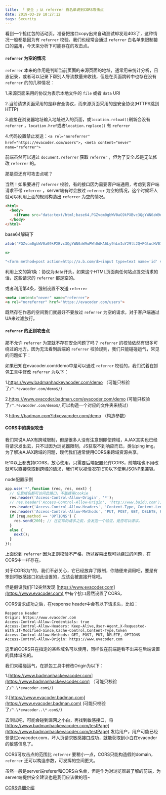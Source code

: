 ```yaml
---
title: 「 安全 」从 referrer 白名单说到CORS攻击点
date: 2019-03-19 18:27:12
tags: Security
---
```

看到一个抢红包的活动页，准备把接口copy出来自动测试却发现403了，这种情况一般都是因为有 `referrer` 校验。我们也经常会通过 `referrer` 白名单来限制接口的盗用，今天来分析下可能存在的攻击点。

<!-- more -->
####  `referrer` 为空的情况

 `referrer` 本来的作用是判断当前页面的来源页面的地址，通常用来统计分析，日志记录，或者可以记录下帮别人导流数量来收钱，但是在页面跳转中也存在没有  `referrer`  的的几种情况：

1.来源页面采用的协议为表示本地文件的 `file` 或者 `data` URI

2.当前请求页面采用的是非安全协议，而来源页面采用的是安全协议\(HTTPS跳到HTTP\)

3.直接在浏览器地址输入地址进入的页面，或`location.reload()`刷新会没有 `referrer` ，`location.href`或者`location.replace()` 有 `referrer` 

4.代码设置禁止发送：`<a rel="noreferrer" href="https://evacoder.com/users">`，`<meta content="never" name="referrer">`

前端虽然可以通过 `document.referrer` 获取 `referrer` ，但为了安全JS是无法修改 `referrer` 的。

那是否还有可攻击点呢？

当然！如果要进行 `referrer` 校验，有的接口因为需要客户端通用，考虑到客户端请求不带 `referrer` ，server端有时会放过 `referrer` 为空的情况，这个时候坏人就可以利用上面的规则构造出 `referrer` 为空的情况。

```html
<html>
  <body>
    <iframe src="data:text/html;base64,PGZvcm0gbWV0aG9kPXBvc3QgYWN0aW9uPWh0dHA6Ly9hLmIuY29tL2Q+PGlucHV0IHR5cGU9dGV4dCBuYW1lPSdpZCcgdmFsdWU9JzEyMycvPjwvZm9ybT48c2NyaXB0PmRvY3VtZW50LmZvcm1zWzBdLnN1Ym1pdCgpOzwvc2NyaXB0Pg==">
  </body>
</html>
```

base64解码下

```js
atob('PGZvcm0gbWV0aG9kPXBvc3QgYWN0aW9uPWh0dHA6Ly9hLmIuY29tL2Q+PGlucHV0IHR5cGU9dGV4dCBuYW1lPSdpZCcgdmFsdWU9JzEyMycvPjwvZm9ybT48c2NyaXB0PmRvY3VtZW50LmZvcm1zWzBdLnN1Ym1pdCgpOzwvc2NyaXB0Pg==')

=>

"<form method=post action=http://a.b.com/d><input type=text name='id' value='123'/></form><script>document.forms[0].submit();</script>"
```

利用上文的第1条：协议为data开头，如果这个HTML页面向任何站点提交请求的话，这些请求的 `referrer` 都是空的。

或者利用第4条，强制设置不发送  `referrer` 

```html
<meta content="never" name="referrer">
<a rel="noreferrer" href="https://evacoder.com/users">
```

既然存在作恶的空间我们就最好不要放过 `referrer` 为空的请求，对于客户端通过UA来过滤放行。

####  `referrer` 的正则攻击点

那不允许 `referrer` 为空就不存在安全问题了吗？ `referrer` 的校验依然有很多可绕过的地方。因为无法看到后端的 `referrer` 校验规则，我们只能碰碰运气，常见的问题如下：

如果已知在evacoder.com/demo中是可以通过 `referrer` 校验的，我们试着在抓包工具中修改 `referrer` 为以下：

1.https://www.badmanhackevacoder.com/demo  （可能只校验了`/^.*evacoder.com/demo$/`）

2.https://www.evacoder.badman.com/evacoder.com/demo   (可能只校验了`/^.*evacoder.com/demo$/`,可以构造一个对应的文件夹来绕过）

3.https://badman.com?id=evacoder.com/demo （构造参数）

#### CORS中的类似攻击

我们常说AJAX有跨域限制，但是很多人没有注意到即使跨域，AJAX其实也已经将请求发出去，只不过因为浏览器限制，JS获取不到响应而已，类似ping img。为了解决AJAX跨域的问题，现代我们通常使用CORS来跨域资源共享。

IE10以上都支持CORS，放心使用，只需要后端配置允许CORS，前端啥也不用改就可以直接获取到跨域的请求，我们可以视情况在IE10以下使用JSONP来兼容。

node配置示例

```js
app.use('*',function (req, res, next) {
  // 任意域名都可访问此接口，不能携带cookie
  res.header('Access-Control-Allow-Origin', '*');
  // res.header('Access-Control-Allow-Origin', 'http://www.baidu.com'); // 只有www.baidu.com 可以访问。
  res.header('Access-Control-Allow-Headers', 'Content-Type, Content-Length, Authorization, Accept, X-Requested-With , yourHeaderFeild');
  res.header('Access-Control-Allow-Methods', 'PUT, POST, GET, DELETE, OPTIONS');// 允许的请求方法
  if (req.method == 'OPTIONS') {
    res.send(200); // 在正常的请求之前，会发送一个验证，是否可以请求。
  }
  else {
    next();
  }
});
```

上面说到 `referrer` 因为正则校验不严格，所以容易出现可以绕过的问题，在CORS中一样存在。

对于CORS为\*的，我们不必关心，它已经放弃了限制，你随便来调用吧，要是有笨到将敏感接口如此设置的，应该会被直接开除吧。

但是假设我们F12突然发现 [https://www.evacoder.com](https://www.evacoder.com) 中有个接口居然设置了CORS，

CORS请求成功之后，在response header中会有以下请求头，比如：

```
Response Header
Origin: https://www.evacoder.com
Access-Control-Allow-Credentials: true
Access-Control-Allow-Headers: Keep-Alive,User-Agent,X-Requested-With,If-Modified-Since,Cache-Control,Content-Type,token
Access-Control-Allow-Methods: GET, POST, PUT, DELETE, OPTIONS
Access-Control-Allow-Origin: https://www.evacoder.com
```

这里的CORS只在指定的某些域名可以使用，同样仅在前端是看不出来在后端设置的具体域名的。

我们来碰碰运气，在抓包工具中修改Origin为以下：

1.[https://www.badmanhackevacoder.com](https://www.badmanhackevacoder.com) （可能只校验了`/^.\*evacoder.com$/`）

2.[https://www.evacoder.badman.com](https://www.evacoder.badman.com) \(可能只校验了`/^.\*evacoder..\*.com$/`）

去测试吧，可能会碰到漏网之小白，再找到敏感接口，将 [https://www.badmanhackevacoder.com/testPage](https://www.badmanhackevacoder.com/testPage) 发给用户，用户可能已经登录过evacoder.com，坏人页请求敏感接口成功，就能获取到小白在evacoder的敏感信息了。

CORS可攻击点的范围比 `referrer` 要稍小一点，CORS只能构造假的domain， `referrer`  还可以构造参数，可发挥的空间更大。

虽然一般是server端referer和CORS白名单，但是作为对浏览器最了解的前端，为server端提供安全建议也是我们应该做的哦~

[CORS详细介绍](http://www.ruanyifeng.com/blog/2016/04/cors.html)
